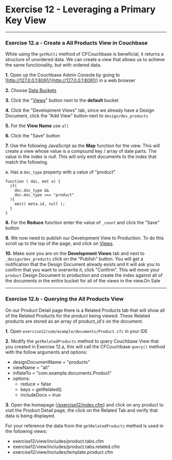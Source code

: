 # Exercise 12 - Leveraging a Primary Key View

---

### Exercise 12.a - Create a All Products View in Couchbase

While using the `getMulti` method of CFCouchbase is beneficial, it returns a structure of unordered data.  We can create a view that allows us to achieve the same functionality, but with ordered data.  

**1\.** Open up the Couchbase Admin Console by going to [http://127.0.0.1:8091/](http://127.0.0.1:8091/) in a web browser

**2\.** Choose [Data Buckets](http://127.0.0.1:8091/index.html#sec=buckets)

**3\.** Click the "[Views](http://127.0.0.1:8091/index.html#sec=views&viewsBucket=default)" button next to the **default** bucket

**4\.** Click the "Development Views" tab, since we already have a Design Document, click the "Add View" button next to `design/dev_products`

**5\.** For the **View Name** use `all`

**6\.** Click the "Save" button

**7\.** Use the following JavaScript as the **Map** function for the view.  This will create a view whose value is a compound key / array of date parts.  The value in the index is *null*.  This will only emit documents to the index that match the following.

a. Has a `doc_type` property with a value of "product"
	
```
function ( doc, met a) {
  if(
    doc.doc_type && 
    doc.doc_type === "product"
  ){
    emit( meta.id, null );
  }
}
```

**8\.** For the **Reduce** function enter the value of `_count` and click the "Save" button

**9\.** We now need to publish our Development View to Production.  To do this scroll up to the top of the page, and click on [Views](http://127.0.0.1:8091/index.html#sec=views&viewsBucket=default).

**10\.** Make sure you are on the **Development Views** tab and next to `_design/dev_products` click on the "Publish" button.  You will get a notification that the Design Document already exists and it will ask you to confirm that you want to overwrite it, click "Confirm". This will move your `product` Design Document to production and create the index against all of the documents in the entire bucket for all of the views in the view.On Sale

---

### Exercise 12.b - Querying the All Products View

On our Product Detail page there is a Related Products tab that will show all of the Related Products for the product being viewed.  These Related products are stored as an array of product_id's on the document. 

**1\.** Open `exercise12/com/example/documents/Product.cfc` in your IDE

**2\.** Modify the `getRelatedProducts` method to query Couchbase View that you created in Exercise 12.a, this will call the CFCouchbase `query()` method with the follow arguments and options:

- designDocumentName = "products"
- viewName = "all"
- inflateTo = "com.example.documents.Product"
- options:
	- reduce = false
	- keys = getRelated()
	- includeDocs = true

**3\.** Open the homepage ([/exercise12/index.cfm](/exercise12/index.cfm)) and click on any product to visit the Product Detail page, the click on the Related Tab and verify that data is being displayed. 

For your reference the data from the `getRelatedProducts` method is used in the following views:

- exercise12/view/includes/product.tabs.cfm
- exercise12/view/includes/product.tabs.related.cfm
- exercise12/view/includes/template.product.cfm
